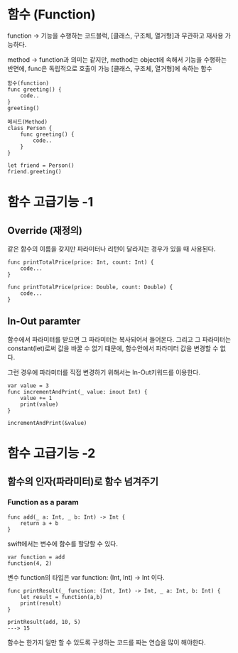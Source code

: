 # 함수 (Function)
function -> 기능을 수행하는 코드블럭, [클래스, 구조체, 열거형]과 무관하고 재사용 가능하다.

method -> function과 의미는 같지만, method는 object에 속해서 기능을 수행하는 반면에, func은 독립적으로 호출이 가능
[클래스, 구조체, 열거형]에 속하는 함수

    함수(function)
    func greeting() {
        code..
    }
    greeting()

    메서드(Method)
    class Person {
        func greeting() {
            code..
        }
    }

    let friend = Person()
    friend.greeting()

# 함수 고급기능 -1
## Override (재정의)
같은 함수의 이름을 갖지만 파라미터나 리턴이 달라지는 경우가 있을 때 사용된다.

    func printTotalPrice(price: Int, count: Int) {
        code...
    }

    func printTotalPrice(price: Double, count: Double) {
        code...
    }

## In-Out paramter
함수에서 파라미터를 받으면 그 파라미터는 복사되어서 들어온다.
그리고 그 파라미터는 constant(let)로써
값을 바꿀 수 없기 떄문에, 함수안에서 파라미터 값을 변경할 수 없다.

그런 경우에 파라미터를 직접 변경하기 위해서는 In-Out키워드를 이용한다.

    var value = 3
    func incrementAndPrint(_ value: inout Int) {
        value += 1
        print(value)
    }

    incrementAndPrint(&value)

# 함수 고급기능 -2
## 함수의 인자(파라미터)로 함수 넘겨주기

### Function as a param

    func add(_ a: Int, _ b: Int) -> Int {
        return a + b
    }

swift에서는 변수에 함수를 할당할 수 있다.

    var function = add
    function(4, 2)

변수 function의 타입은 var function: (Int, Int) -> Int 이다.

    func printResult(_ function: (Int, Int) -> Int, _ a: Int, b: Int) {
        let result = function(a,b)
        print(result)
    }

    printResult(add, 10, 5)
    ---> 15

함수는 한가지 일만 할 수 있도록 구성하는 코드를 짜는 연습을 많이 해야한다.
